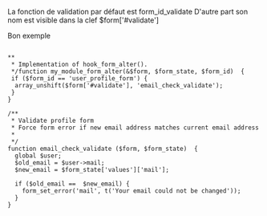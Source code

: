 La fonction de validation par défaut est form_id_validate 
D'autre part son nom est visible dans la clef $form['#validate']

Bon exemple
<pre>
<code class="php">
**
 * Implementation of hook_form_alter().
 */function my_module_form_alter(&$form, $form_state, $form_id)  {
 if ($form_id == 'user_profile_form') {
  array_unshift($form['#validate'], 'email_check_validate');
 }
}
 
/**
 * Validate profile form
 * Force form error if new email address matches current email address
 *
 */
function email_check_validate ($form, $form_state)  {
  global $user;
  $old_email = $user->mail;
  $new_email = $form_state['values']['mail'];
 
  if ($old_email ==  $new_email) {
    form_set_error('mail', t('Your email could not be changed'));
  }
}
</code>
</pre>   
